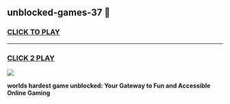 
## unblocked-games-37 👋
<h3>
<a href="https://premium.freeplayer.one?title=unblocked-games-37&ref=14F">CLICK TO PLAY</a></h3>
<hr>

<h3>
<a href="https://premium.freeplayer.one?title=unblocked-games-37&ref=14F">CLICK 2 PLAY</a>
  
</h3>

<a href="https://premium.freeplayer.one?title=unblocked-games-37&ref=12F/"><img src="https://clearcache.store/games.png"></a>


**worlds hardest game unblocked: Your Gateway to Fun and Accessible Online Gaming**
